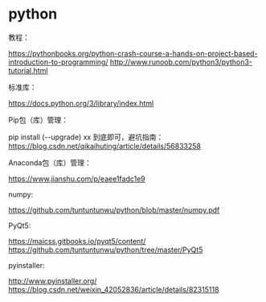 # python

教程：

<https://pythonbooks.org/python-crash-course-a-hands-on-project-based-introduction-to-programming/>
<http://www.runoob.com/python3/python3-tutorial.html>

标准库：

<https://docs.python.org/3/library/index.html>

Pip包（库）管理：

pip install (--upgrade) xx 到底即可，避坑指南：
<https://blog.csdn.net/qikaihuting/article/details/56833258>

Anaconda包（库）管理：

<https://www.jianshu.com/p/eaee1fadc1e9>

numpy:

<https://github.com/tuntuntunwu/python/blob/master/numpy.pdf>

PyQt5:

<https://maicss.gitbooks.io/pyqt5/content/>
<https://github.com/tuntuntunwu/python/tree/master/PyQt5>

pyinstaller:

<http://www.pyinstaller.org/>
<https://blog.csdn.net/weixin_42052836/article/details/82315118>

